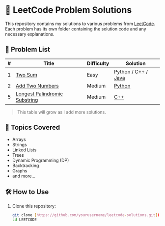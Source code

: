 # 🧠 LeetCode Problem Solutions

This repository contains my solutions to various problems from [LeetCode](https://leetcode.com/). Each problem has its own folder containing the solution code and any necessary explanations.

## 📃 Problem List

| # | Title | Difficulty | Solution |
|---|-------|------------|----------|
| 1 | [Two Sum](https://leetcode.com/problems/two-sum/) | Easy | [Python](./Two%20Sum/TwoSum.py) / [C++](./Two%20Sum/TwoSum.cpp) / [Java](./Two%20Sum/TwoSum.java) |
| 2 | [Add Two Numbers](https://leetcode.com/problems/add-two-numbers/) | Medium | [Python](./Add%20Two%20Numbers/add_two_numbers.py) |
| 5 | [Longest Palindromic Substring](https://leetcode.com/problems/longest-palindromic-substring/) | Medium | [C++](./Longest%20Palindromic%20Substring/LongestPalindromicSubstring.cpp) |


> This table will grow as I add more solutions.

## 🚀 Topics Covered

- Arrays
- Strings
- Linked Lists
- Trees
- Dynamic Programming (DP)
- Backtracking
- Graphs
- and more...

## 🛠️ How to Use

1. Clone this repository:
   ```bash
   git clone [https://github.com/yourusername/leetcode-solutions.git](https://github.com/IMRANHOSSENME/LEETCODE.git)
   cd LEETCODE
